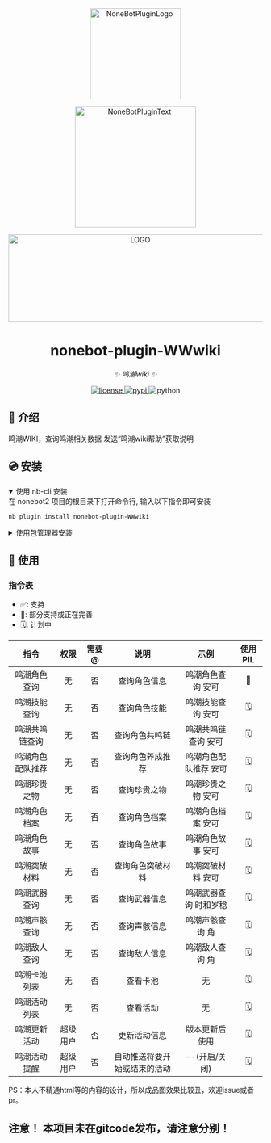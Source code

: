 <div align="center">
  <a href="https://v2.nonebot.dev/store"><img src="https://github.com/A-kirami/nonebot-plugin-template/blob/resources/nbp_logo.png" width="180" height="180" alt="NoneBotPluginLogo"></a>
  <br>
  <p><img src="https://github.com/A-kirami/nonebot-plugin-template/blob/resources/NoneBotPlugin.svg" width="240" alt="NoneBotPluginText"></p>

</div>

<div align="center">
<img alt="LOGO" src="https://github.com/shi-yingyingjiang/nonebot-plugin-WWwiki/assets/136897416/6625f119-5186-430c-9f57-3bbfb3105334" width="507" height="174"/> 
</div>

<div align="center">

# nonebot-plugin-WWwiki

_✨ 鸣潮wiki ✨_


<a href="./LICENSE">
    <img src="https://img.shields.io/github/license/owner/nonebot-plugin-template.svg" alt="license">
</a>
<a href="https://pypi.python.org/pypi/nonebot-plugin-template">
    <img src="https://img.shields.io/pypi/v/nonebot-plugin-template.svg" alt="pypi">
</a>
<img src="https://img.shields.io/badge/python-3.8+-blue.svg" alt="python">

</div>


## 📖 介绍

鸣潮WIKI，查询鸣潮相关数据
发送“鸣潮wiki帮助”获取说明

## 💿 安装

<details open>
<summary>使用 nb-cli 安装</summary>
在 nonebot2 项目的根目录下打开命令行, 输入以下指令即可安装

    nb plugin install nonebot-plugin-WWwiki

</details>

<details>
<summary>使用包管理器安装</summary>
在 nonebot2 项目的插件目录下, 打开命令行, 根据你使用的包管理器, 输入相应的安装命令

<details>
<summary>pip</summary>

    pip install nonebot-plugin-WWwiki
</details>


打开 nonebot2 项目根目录下的 `pyproject.toml` 文件, 在 `[tool.nonebot]` 部分追加写入

    plugins = ["nonebot_plugin_WWwiki"]

</details>

## 🎉 使用
### 指令表
- ✅: 支持
- 🚧: 部分支持或正在完善
- 🗓️️: 计划中

| 指令 | 权限 | 需要@ | 说明 |     示例      | 使用PIL |
|:-----:|:----:|:----:|:----:|:-----------:|:-----:|
| 鸣潮角色查询 | 无 | 否 | 查询角色信息 |  鸣潮角色查询 安可  |  🚧   |
| 鸣潮技能查询 | 无 | 否 | 查询角色技能 |  鸣潮技能查询 安可  |  🗓️  |
| 鸣潮共鸣链查询 | 无 | 否 | 查询角色共鸣链 | 鸣潮共鸣链查询 安可  |  🗓️  |
| 鸣潮角色配队推荐 | 无 | 否 | 查询角色养成推荐 | 鸣潮角色配队推荐 安可 |  🗓️  |
| 鸣潮珍贵之物 | 无 | 否 | 查询珍贵之物 |  鸣潮珍贵之物 安可  |  🗓️  |
| 鸣潮角色档案 | 无 | 否 | 查询角色档案 |  鸣潮角色档案 安可  |  🗓️  |
| 鸣潮角色故事 | 无 | 否 | 查询角色故事 |  鸣潮角色故事 安可  |  🗓️  |
| 鸣潮突破材料 | 无 | 否 | 查询角色突破材料 |  鸣潮突破材料 安可  |  🗓️  |
| 鸣潮武器查询 | 无 | 否 | 查询武器信息 | 鸣潮武器查询 时和岁稔 |  🗓️  |
| 鸣潮声骸查询 | 无 | 否 | 查询声骸信息 |  鸣潮声骸查询 角   |  🗓️  |
| 鸣潮敌人查询 | 无 | 否 | 查询敌人信息 |  鸣潮敌人查询 角   |  🗓️  |
| 鸣潮卡池列表 | 无 | 否 | 查看卡池 |       无     |  🗓️  |
| 鸣潮活动列表 | 无 | 否 | 查看活动 |      无      |  🗓️  |
| 鸣潮更新活动 | 超级用户 | 否 | 更新活动信息 |   版本更新后使用   |  🗓️  |
| 鸣潮活动提醒 | 超级用户 | 否 | 自动推送将要开始或结束的活动 |  --(开启/关闭)  |  🗓️  |

PS：本人不精通html等的内容的设计，所以成品图效果比较丑，欢迎issue或者pr。

## 注意！ 本项目未在gitcode发布，请注意分别！

